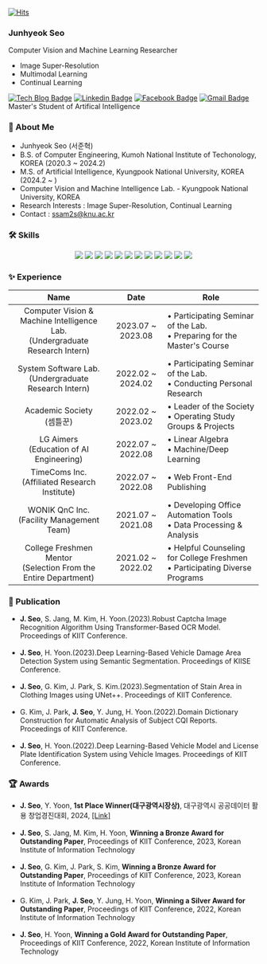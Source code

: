 [![Hits](https://hits.seeyoufarm.com/api/count/incr/badge.svg?url=https%3A%2F%2Fgithub.com%2Fssam2s&count_bg=%2379C83D&title_bg=%23555555&icon=&icon_color=%23E7E7E7&title=hits&edge_flat=false)](https://hits.seeyoufarm.com)
### Junhyeok Seo

Computer Vision and Machine Learning Researcher

- Image Super-Resolution
- Multimodal Learning
- Continual Learning

[![Tech Blog Badge](http://img.shields.io/badge/-GitHub-black?style=flat-square&logo=github&link=https://github.com/ssam2s/)](https://github.com/ssam2s/)
[![Linkedin Badge](https://img.shields.io/badge/-LinkedIn-blue?style=flat-square&logo=Linkedin&logoColor=white&link=https://www.linkedin.com/in/ki-hyun-kim/)](https://www.linkedin.com/in/ki-hyun-kim/)
[![Facebook Badge](https://img.shields.io/badge/facebook-1877f2?style=flat-square&logo=facebook&logoColor=white&link=https://www.facebook.com/pointzz)](https://www.facebook.com/pointzz)
[![Gmail Badge](https://img.shields.io/badge/Gmail-d14836?style=flat-square&logo=Gmail&logoColor=white&link=mailto:nlp.with.deep.learning@gmail.com)](mailto:nlp.with.deep.learning@gmail.com)
Master's Student of Artifical Intelligence


### 📝 About Me  
- Junhyeok Seo (서준혁)
- B.S. of Computer Engineering, Kumoh National Institute of Techonology, KOREA (2020.3 ~ 2024.2) 
- M.S. of Artificial Intelligence, Kyungpook National University, KOREA (2024.2 ~ )
- Computer Vision and Machine Intelligence Lab. - Kyungpook National University, KOREA
- Research Interests : Image Super-Resolution, Continual Learning
- Contact : ssam2s@knu.ac.kr

<h3>🛠 Skills</h3>
<p align="center">
    <img src="https://img.shields.io/badge/Python-3766AB?style=flat-square&logo=Python&logoColor=white"/></a>
    <img src="https://img.shields.io/badge/Jupyter-F37626?style=flat-square&logo=Jupyter&logoColor=white"/></a>
    <img src="https://img.shields.io/badge/Numpy-013243?style=flat-square&logo=Numpy&logoColor=white"/></a>
    <img src="https://img.shields.io/badge/Pandas-150458?style=flat-square&logo=Pandas&logoColor=white"/></a>
    <img src="https://img.shields.io/badge/Opencv-B8B9CD?style=flat-square&logo=Opencv&logoColor=white"/></a>
    <img src="https://img.shields.io/badge/Tensorflow-FF6F00?style=flat-square&logo=Tensorflow&logoColor=white"/></a>
    <img src="https://img.shields.io/badge/PyTorch-EE4C2C?style=flat&logo=PyTorch&logoColor=white"/></a>
    <img src="https://img.shields.io/badge/Scikit%20Learn-F7931E?style=flat-square&logo=Scikit-learn&logoColor=white"/></a>
    <img src="https://img.shields.io/badge/Linux-FCC624?style=flat-square&logo=Linux&logoColor=white"/>
    <img src="https://img.shields.io/badge/C-A8B9CC?style=flat-square&logo=C&logoColor=white"/></a>
    <img src="https://img.shields.io/badge/C++-1C509C?style=flat-square&logo=C%2B%2B&&logoColor=white"/></a>
    <img src="https://img.shields.io/badge/Java-007396?style=flat-square&logo=java&logoColor=white">
</p>

### ✨ Experience
| Name | Date | Role |
|:------------:|:----:|------|
| Computer Vision & Machine Intelligence Lab.<br>(Undergraduate Research Intern) | 2023.07 ~ 2023.08 | • Participating Seminar of the Lab.<br>• Preparing for the Master's Course |
| System Software Lab.<br>(Undergraduate Research Intern) | 2022.02 ~ 2024.02 | • Participating Seminar of the Lab.<br>• Conducting Personal Research |
| Academic Society<br>(셈틀꾼) | 2022.02 ~ 2023.02 | • Leader of the Society<br>• Operating Study Groups & Projects |
| LG Aimers<br>(Education of AI Engineering) | 2022.07 ~ 2022.08 | • Linear Algebra<br>• Machine/Deep Learning |
| TimeComs Inc.<br>(Affiliated Research Institute) | 2022.07 ~ 2022.08 | • Web Front-End Publishing |
| WONIK QnC Inc.<br>(Facility Management Team) | 2021.07 ~ 2021.08 | • Developing Office Automation Tools<br>• Data Processing & Analysis |
| College Freshmen Mentor<br>(Selection From the Entire Department) | 2021.02 ~ 2022.02 | • Helpful Counseling for College Freshmen<br>• Participating Diverse Programs  |

### 📖 Publication
- **J. Seo**, S. Jang, M. Kim, H. Yoon.(2023).Robust Captcha Image Recognition Algorithm Using Transformer-Based OCR Model. Proceedings of KIIT Conference.
<br><br>
- **J. Seo**, H. Yoon.(2023).Deep Learning-Based Vehicle Damage Area Detection System using Semantic Segmentation. Proceedings of KIISE Conference.
<br><br>
- **J. Seo**, G. Kim, J. Park, S. Kim.(2023).Segmentation of Stain Area in Clothing Images using UNet++. Proceedings of KIIT Conference.
<br><br>
- G. Kim, J. Park, **J. Seo**, Y. Jung, H. Yoon.(2022).Domain Dictionary Construction for Automatic Analysis of Subject CQI Reports. Proceedings of KIIT Conference.
<br><br>
- **J. Seo**, H. Yoon.(2022).Deep Learning-Based Vehicle Model and License Plate Identification System using Vehicle Images. Proceedings of KIIT Conference.

### 🏆 Awards
- **J. Seo**, Y. Yoon, **1st Place Winner(대구광역시장상)**, 대구광역시 공공데이터 활용 창업경진대회, 2024, [[Link]](https://n.news.naver.com/article/030/0003228170?sid=102)
<br><br>
- **J. Seo**, S. Jang, M. Kim, H. Yoon, **Winning a Bronze Award for Outstanding Paper**, Proceedings of KIIT Conference, 2023, Korean Institute of Information Technology
<br><br>
- **J. Seo**, G. Kim, J. Park, S. Kim, **Winning a Bronze Award for Outstanding Paper**, Proceedings of KIIT Conference, 2023, Korean Institute of Information Technology
<br><br>
- G. Kim, J. Park, **J. Seo**, Y. Jung, H. Yoon, **Winning a Silver Award for Outstanding Paper**, Proceedings of KIIT Conference, 2022, Korean Institute of Information Technology
<br><br>
- **J. Seo**, H. Yoon, **Winning a Gold Award for Outstanding Paper**, Proceedings of KIIT Conference, 2022, Korean Institute of Information Technology
